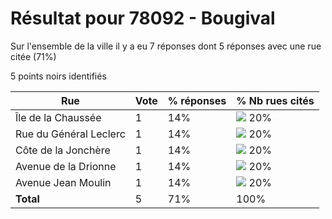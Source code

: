 # Résultat pour 78092 - Bougival

Sur l'ensemble de la ville il y a eu 7 réponses dont 5 réponses avec une rue citée (71%)

5 points noirs identifiés

| Rue | Vote | % réponses | % Nb rues cités|
|-----|------|------------|----------------|
| Île de la Chaussée | 1 | 14% | <img src="../../img/bar_20.gif" />&nbsp;20%|
| Rue du Général Leclerc | 1 | 14% | <img src="../../img/bar_20.gif" />&nbsp;20%|
| Côte de la Jonchère | 1 | 14% | <img src="../../img/bar_20.gif" />&nbsp;20%|
| Avenue de la Drionne | 1 | 14% | <img src="../../img/bar_20.gif" />&nbsp;20%|
| Avenue Jean Moulin | 1 | 14% | <img src="../../img/bar_20.gif" />&nbsp;20%|
| **Total** | 5 | 71% | 100%|
